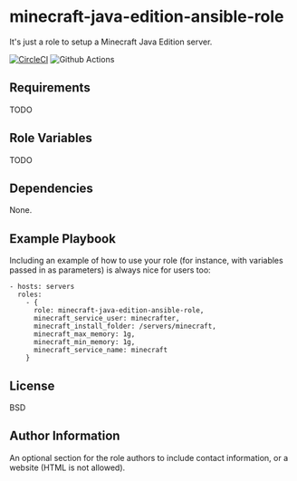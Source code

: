 minecraft-java-edition-ansible-role
===================================

It's just a role to setup a Minecraft Java Edition server.

[![CircleCI](https://circleci.com/gh/Eldius/minecraft-java-edition-ansible-role.svg?style=svg)](https://circleci.com/gh/Eldius/minecraft-java-edition-ansible-role)
![Github Actions](https://github.com/Eldius/minecraft-java-edition-ansible-role/workflows/main/badge.svg)


Requirements
------------

TODO

Role Variables
--------------

TODO

Dependencies
------------

None.

Example Playbook
----------------

Including an example of how to use your role (for instance, with variables
passed in as parameters) is always nice for users too:

    - hosts: servers
      roles:
        - {
          role: minecraft-java-edition-ansible-role,
          minecraft_service_user: minecrafter,
          minecraft_install_folder: /servers/minecraft,
          minecraft_max_memory: 1g,
          minecraft_min_memory: 1g,
          minecraft_service_name: minecraft
        }

License
-------

BSD

Author Information
------------------

An optional section for the role authors to include contact information, or a
website (HTML is not allowed).
